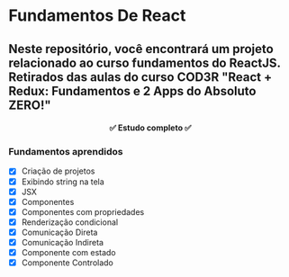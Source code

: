 # Fundamentos De React
## Neste repositório, você encontrará um projeto relacionado ao curso fundamentos do ReactJS. Retirados das aulas do curso COD3R "React + Redux: Fundamentos e 2 Apps do Absoluto ZERO!"

<h4 align="center">✅ Estudo completo ✅</h4>

### Fundamentos aprendidos
- [x] Criação de projetos 
- [x] Exibindo string na tela
- [x] JSX
- [x] Componentes
- [x] Componentes com propriedades
- [x] Renderização condicional
- [x] Comunicação Direta
- [x] Comunicação Indireta
- [x] Componente com estado
- [x] Componente Controlado
